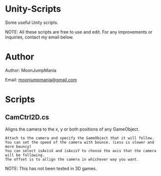 # Unity-Scripts
Some useful Unity scripts.

NOTE: All these scripts are free to use and edit. 
      For any improvements or inquiries, contact my email below.

# Author
Author: MoonJumpMania

Email: moonjumpmania@gmail.com

# Scripts

## CamCtrl2D.cs
Aligns the camera to the x, y or both positions of any GameObject.
```
Attach to the camera and specify the GameObject that it will follow.
You can set the speed of the camera with bounce. (Less is slower and more bouncy)
You can select isAxisX and isAxisY to choose the axis that the camera will be following.
The offset is to allign the camera in whichever way you want.
```
NOTE: This has not been tested in 3D games.
